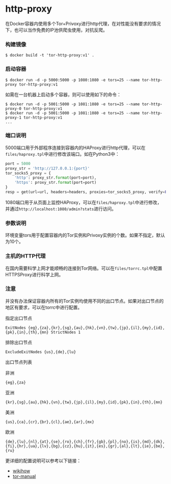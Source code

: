 # http-proxy
在Docker容器内使用多个Tor+Privoxy进行http代理，在对性能没有要求的情况下，也可以当作免费的IP池供爬虫使用，对抗反爬。



### 构建镜像

```shell
$ docker build -t 'tor-http-proxy:v1' .
```



### 启动容器

```shell
$ docker run -d -p 5000:5000 -p 1080:1080 -e tors=25 --name tor-http-proxy tor-http-proxy:v1
```

如需在一台机器上启动多个容器，则可以使用如下的命令：

```shell
$ docker run -d -p 5001:5000 -p 1081:1080 -e tors=25 --name tor-http-proxy-0 tor-http-proxy:v1
$ docker run -d -p 5001:5000 -p 1081:1080 -e tors=25 --name tor-http-proxy-1 tor-http-proxy:v1
...
```



### 端口说明

5000端口用于外部程序连接到容器内的HAProxy进行http代理，可以在`files/haproxy.tpl`中进行修改该端口。如在Python3中：

```python
port = 5000
proxy_str = 'http://127.0.0.1:{port}'
tor_socks5_proxy = {
    'http': proxy_str.format(port=port),
    'https': proxy_str.format(port=port)
}
resp = get(url=url, headers=headers, proxies=tor_socks5_proxy, verify=False)
```

1080端口用于从页面上监控HAProxy，可以在`files/haproxy.tpl`中进行修改，并通过`http://localhost:1080/admin?stats`进行访问。



### 参数说明

环境变量tors用于配置容器内的Tor实例和Privoxy实例的个数。如果不指定，默认为10个。



### 主机的HTTP代理

在国内需要科学上网才能顺畅的连接到Tor网络。可以在`files/torrc.tpl`中配置HTTPSProxy进行科学上网。



### 注意

并没有办法保证容器内所有的Tor实例均使用不同的出口节点。如果对出口节点的地区有要求，可以在torrc中进行配置。

指定出口节点

```
ExitNodes {eg},{za},{kr},{sg},{au},{hk},{vn},{tw},{jp},{il},{my},{id},{pk},{in},{th},{mn} StrictNodes 1
```

排除出口节点

```
ExcludeExitNodes {us},{de},{lu}
```

出口节点列表

非洲

```
{eg},{za}
```

亚洲

```
{kr},{sg},{au},{hk},{vn},{tw},{jp},{il},{my},{id},{pk},{in},{th},{mn}
```

美洲

```
{us},{ca},{cr},{br},{cl},{ae},{ar},{mx}
```

欧洲

```
{de},{lu},{nl},{at},{se},{ro},{ch},{fr},{gb},{pl},{no},{is},{md},{dk},{fi},{hr},{ua},{lv},{bg},{cz},{hu},{it},{es},{gr},{al},{lt},{ie},{be},{ru}
```

更详细的配置说明可以参考以下链接：

- [wikihow](https://www.wikihow.com/Set-a-Specific-Country-in-a-Tor-Browser#:~:text=Open%20the%20folder%20where%20you,China%2C%20type%20%7BCN%7D)
- [tor-manual](https://2019.www.torproject.org/docs/tor-manual.html.en#ExitNodes)

